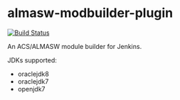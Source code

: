 # almasw-modbuilder-plugin

[![Build Status](https://travis-ci.org/atejeda/almasw-modbuilder-plugin.svg?branch=master)](https://travis-ci.org/atejeda/almasw-modbuilder-plugin) 

An ACS/ALMASW module builder for Jenkins.

JDKs supported:
   * oraclejdk8
   * oraclejdk7
   * openjdk7

 
